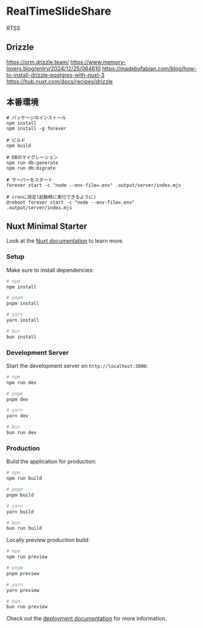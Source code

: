 # RealTimeSlideShare

RTSS

## Drizzle

<https://orm.drizzle.team/>
<https://www.memory-lovers.blog/entry/2024/12/25/064610>
<https://madebyfabian.com/blog/how-to-install-drizzle-postgres-with-nuxt-3>
<https://hub.nuxt.com/docs/recipes/drizzle>

## 本番環境

```shell
# パッケージのインストール
npm install
npm install -g forever

# ビルド
npm build

# DBのマイグレーション
npm run db:generate
npm run db:migrate

# サーバーをスタート
forever start -c "node --env-file=.env" .output/server/index.mjs

# cronに設定(起動時に実行できるように)
@reboot forever start -c "node --env-file=.env" .output/server/index.mjs
```

## Nuxt Minimal Starter

Look at the [Nuxt documentation](https://nuxt.com/docs/getting-started/introduction) to learn more.

### Setup

Make sure to install dependencies:

```bash
# npm
npm install

# pnpm
pnpm install

# yarn
yarn install

# bun
bun install
```

### Development Server

Start the development server on `http://localhost:3000`:

```bash
# npm
npm run dev

# pnpm
pnpm dev

# yarn
yarn dev

# bun
bun run dev
```

### Production

Build the application for production:

```bash
# npm
npm run build

# pnpm
pnpm build

# yarn
yarn build

# bun
bun run build
```

Locally preview production build:

```bash
# npm
npm run preview

# pnpm
pnpm preview

# yarn
yarn preview

# bun
bun run preview
```

Check out the [deployment documentation](https://nuxt.com/docs/getting-started/deployment) for more information.
